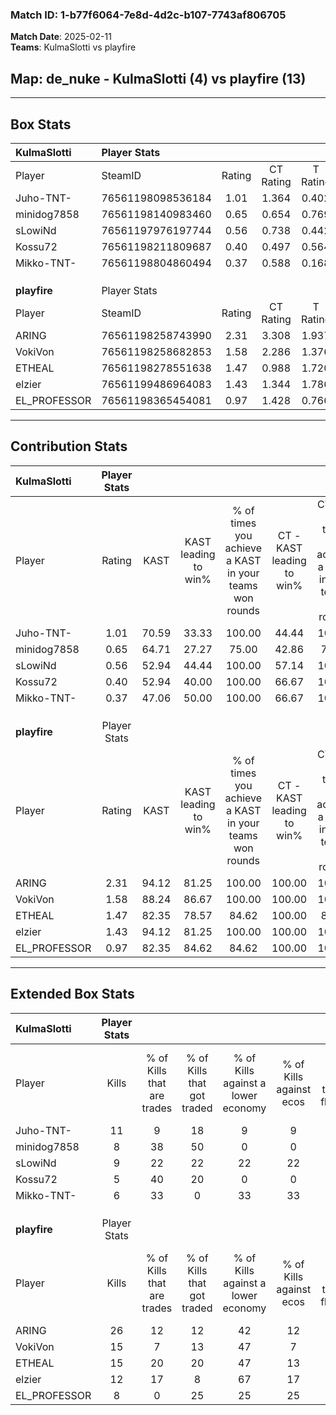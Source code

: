 ### Match ID: 1-b77f6064-7e8d-4d2c-b107-7743af806705  
**Match Date**: 2025-02-11  
**Teams**: KulmaSlotti vs playfire  

## **Map**: de_nuke - KulmaSlotti (4) vs playfire (13)  
---  

## Box Stats  

| **KulmaSlotti** | Player Stats      |        |           |          |       |       |       |         |        |      |     |
| :- | :- | :-: | :-: | :-: | :-: | :-: | :-: | :-: | :-: | :-: | :-: |
| Player          | SteamID           | Rating | CT Rating | T Rating | KAST  |  ADR  | Kills | Assists | Deaths | K/D  | HS% |
| Juho-TNT-       | 76561198098536184 |  1.01  |   1.364   |  0.402   | 70.59 | 79.5  |  11   |    5    |   13   | 0.85 | 54  |
| minidog7858     | 76561198140983460 |  0.65  |   0.654   |  0.769   | 64.71 | 66.9  |   8   |    4    |   17   | 0.47 | 87  |
| sLowiNd         | 76561197976197744 |  0.56  |   0.738   |  0.442   | 52.94 | 45.8  |   9   |    1    |   16   | 0.56 | 88  |
| Kossu72         | 76561198211809687 |  0.40  |   0.497   |  0.564   | 52.94 | 44.2  |   5   |    4    |   15   | 0.33 | 60  |
| Mikko-TNT-      | 76561198804860494 |  0.37  |   0.588   |  0.168   | 47.06 | 46.8  |   6   |    2    |   16   | 0.38 | 50  |
|                 |                   |        |           |          |       |       |       |         |        |      |     |
|                 |                   |        |           |          |       |       |       |         |        |      |     |
|                 |                   |        |           |          |       |       |       |         |        |      |     |
| **playfire**    | Player Stats      |        |           |          |       |       |       |         |        |      |     |
| Player          | SteamID           | Rating | CT Rating | T Rating | KAST  |  ADR  | Kills | Assists | Deaths | K/D  | HS% |
| ARING           | 76561198258743990 |  2.31  |   3.308   |  1.937   | 94.12 | 127.4 |  26   |    3    |   6    | 4.33 | 38  |
| VokiVon         | 76561198258682853 |  1.58  |   2.286   |  1.376   | 88.24 | 93.4  |  15   |    5    |   7    | 2.14 | 40  |
| ETHEAL          | 76561198278551638 |  1.47  |   0.988   |  1.720   | 82.35 | 85.9  |  15   |    4    |   8    | 1.88 | 66  |
| elzier          | 76561199486964083 |  1.43  |   1.344   |  1.786   | 94.12 | 94.3  |  12   |    8    |   9    | 1.33 | 41  |
| EL_PROFESSOR    | 76561198365454081 |  0.97  |   1.428   |  0.766   | 82.35 | 51.9  |   8   |    8    |   10   | 0.80 | 37  |
---  

## Contribution Stats  

| **KulmaSlotti** | Player Stats |       |                      |                                                        |                           |                                                             |                          |                                                            |
| :- | :-: | :-: | :-: | :-: | :-: | :-: | :-: | :-: |
| Player          |    Rating    | KAST  | KAST leading to win% | % of times you achieve a KAST in your teams won rounds | CT - KAST leading to win% | CT - % of times you achieve a KAST in your teams won rounds | T - KAST leading to win% | T - % of times you achieve a KAST in your teams won rounds |
| Juho-TNT-       |     1.01     | 70.59 |        33.33         |                         100.00                         |           44.44           |                           100.00                            |           0.00           |                            0.00                            |
| minidog7858     |     0.65     | 64.71 |        27.27         |                         75.00                          |           42.86           |                            75.00                            |           0.00           |                            0.00                            |
| sLowiNd         |     0.56     | 52.94 |        44.44         |                         100.00                         |           57.14           |                           100.00                            |           0.00           |                            0.00                            |
| Kossu72         |     0.40     | 52.94 |        40.00         |                         100.00                         |           66.67           |                           100.00                            |           0.00           |                            0.00                            |
| Mikko-TNT-      |     0.37     | 47.06 |        50.00         |                         100.00                         |           66.67           |                           100.00                            |           0.00           |                            0.00                            |
|                 |              |       |                      |                                                        |                           |                                                             |                          |                                                            |
|                 |              |       |                      |                                                        |                           |                                                             |                          |                                                            |
|                 |              |       |                      |                                                        |                           |                                                             |                          |                                                            |
| **playfire**    | Player Stats |       |                      |                                                        |                           |                                                             |                          |                                                            |
| Player          |    Rating    | KAST  | KAST leading to win% | % of times you achieve a KAST in your teams won rounds | CT - KAST leading to win% | CT - % of times you achieve a KAST in your teams won rounds | T - KAST leading to win% | T - % of times you achieve a KAST in your teams won rounds |
| ARING           |     2.31     | 94.12 |        81.25         |                         100.00                         |          100.00           |                           100.00                            |          72.73           |                           100.00                           |
| VokiVon         |     1.58     | 88.24 |        86.67         |                         100.00                         |          100.00           |                           100.00                            |          80.00           |                           100.00                           |
| ETHEAL          |     1.47     | 82.35 |        78.57         |                         84.62                          |          100.00           |                            80.00                            |          70.00           |                           87.50                            |
| elzier          |     1.43     | 94.12 |        81.25         |                         100.00                         |          100.00           |                           100.00                            |          72.73           |                           100.00                           |
| EL_PROFESSOR    |     0.97     | 82.35 |        84.62         |                         84.62                          |          100.00           |                           100.00                            |          75.00           |                           75.00                            |
---  

## Extended Box Stats  

| **KulmaSlotti** | Player Stats |                            |                            |                                    |                         |                              |                                 |        |                             |                                     |                          |                               |                            |
| :- | :-: | :-: | :-: | :-: | :-: | :-: | :-: | :-: | :-: | :-: | :-: | :-: | :-: |
| Player          |    Kills     | % of Kills that are trades | % of Kills that got traded | % of Kills against a lower economy | % of Kills against ecos | % of Kills that are flawless | % of Kills that are close duels | Deaths | % of Deaths that get traded | % of Deaths against a lower economy | % of Deaths against ecos | % of Deaths that are flawless | % of Deaths that are close |
| Juho-TNT-       |      11      |             9              |             18             |                 9                  |            9            |              64              |                0                |   13   |             15              |                  0                  |            0             |              54               |             8              |
| minidog7858     |      8       |             38             |             50             |                 0                  |            0            |              63              |                0                |   17   |              6              |                  6                  |            6             |              76               |             12             |
| sLowiNd         |      9       |             22             |             22             |                 22                 |           22            |              78              |                0                |   16   |             19              |                  6                  |            6             |              81               |             0              |
| Kossu72         |      5       |             40             |             20             |                 0                  |            0            |              40              |                0                |   15   |             13              |                  7                  |            7             |              60               |             0              |
| Mikko-TNT-      |      6       |             33             |             0              |                 33                 |           33            |              50              |                0                |   16   |             19              |                  0                  |            0             |              69               |             6              |
|                 |              |                            |                            |                                    |                         |                              |                                 |        |                             |                                     |                          |                               |                            |
|                 |              |                            |                            |                                    |                         |                              |                                 |        |                             |                                     |                          |                               |                            |
|                 |              |                            |                            |                                    |                         |                              |                                 |        |                             |                                     |                          |                               |                            |
| **playfire**    | Player Stats |                            |                            |                                    |                         |                              |                                 |        |                             |                                     |                          |                               |                            |
| Player          |    Kills     | % of Kills that are trades | % of Kills that got traded | % of Kills against a lower economy | % of Kills against ecos | % of Kills that are flawless | % of Kills that are close duels | Deaths | % of Deaths that get traded | % of Deaths against a lower economy | % of Deaths against ecos | % of Deaths that are flawless | % of Deaths that are close |
| ARING           |      26      |             12             |             12             |                 42                 |           12            |              69              |                4                |   6    |             17              |                 50                  |            0             |              50               |             0              |
| VokiVon         |      15      |             7              |             13             |                 47                 |            7            |              73              |                7                |   7    |             29              |                 14                  |            0             |              43               |             0              |
| ETHEAL          |      15      |             20             |             20             |                 47                 |           13            |              73              |                0                |   8    |             13              |                 38                  |            13            |              75               |             0              |
| elzier          |      12      |             17             |             8              |                 67                 |           17            |              75              |               17                |   9    |             44              |                 44                  |            11            |              67               |             0              |
| EL_PROFESSOR    |      8       |             0              |             25             |                 25                 |           25            |              63              |                0                |   10   |             10              |                 40                  |            20            |              70               |             0              |
